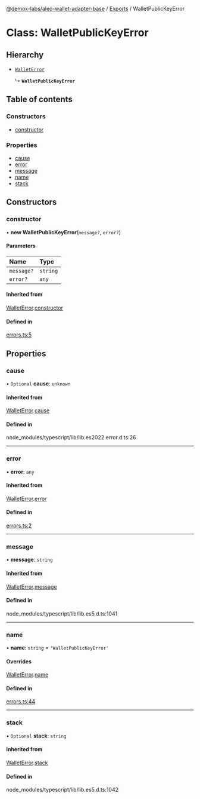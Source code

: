 [@demox-labs/aleo-wallet-adapter-base](../README.md) / [Exports](../modules.md) / WalletPublicKeyError

# Class: WalletPublicKeyError

## Hierarchy

- [`WalletError`](WalletError.md)

  ↳ **`WalletPublicKeyError`**

## Table of contents

### Constructors

- [constructor](WalletPublicKeyError.md#constructor)

### Properties

- [cause](WalletPublicKeyError.md#cause)
- [error](WalletPublicKeyError.md#error)
- [message](WalletPublicKeyError.md#message)
- [name](WalletPublicKeyError.md#name)
- [stack](WalletPublicKeyError.md#stack)

## Constructors

### constructor

• **new WalletPublicKeyError**(`message?`, `error?`)

#### Parameters

| Name | Type |
| :------ | :------ |
| `message?` | `string` |
| `error?` | `any` |

#### Inherited from

[WalletError](WalletError.md).[constructor](WalletError.md#constructor)

#### Defined in

[errors.ts:5](https://github.com/demox-labs/leo-wallet-adapter/blob/d6f035f/packages/core/base/errors.ts#L5)

## Properties

### cause

• `Optional` **cause**: `unknown`

#### Inherited from

[WalletError](WalletError.md).[cause](WalletError.md#cause)

#### Defined in

node_modules/typescript/lib/lib.es2022.error.d.ts:26

___

### error

• **error**: `any`

#### Inherited from

[WalletError](WalletError.md).[error](WalletError.md#error)

#### Defined in

[errors.ts:2](https://github.com/demox-labs/leo-wallet-adapter/blob/d6f035f/packages/core/base/errors.ts#L2)

___

### message

• **message**: `string`

#### Inherited from

[WalletError](WalletError.md).[message](WalletError.md#message)

#### Defined in

node_modules/typescript/lib/lib.es5.d.ts:1041

___

### name

• **name**: `string` = `'WalletPublicKeyError'`

#### Overrides

[WalletError](WalletError.md).[name](WalletError.md#name)

#### Defined in

[errors.ts:44](https://github.com/demox-labs/leo-wallet-adapter/blob/d6f035f/packages/core/base/errors.ts#L44)

___

### stack

• `Optional` **stack**: `string`

#### Inherited from

[WalletError](WalletError.md).[stack](WalletError.md#stack)

#### Defined in

node_modules/typescript/lib/lib.es5.d.ts:1042
